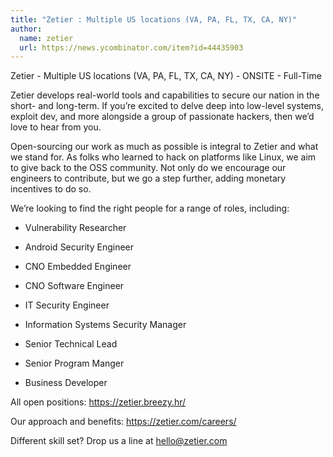 ```yaml
---
title: "Zetier : Multiple US locations (VA, PA, FL, TX, CA, NY)"
author:
  name: zetier
  url: https://news.ycombinator.com/item?id=44435903
---
```


<JobNavigation />

Zetier - Multiple US locations (VA, PA, FL, TX, CA, NY) - ONSITE - Full-Time

Zetier develops real-world tools and capabilities to secure our nation in the short- and long-term. If you’re excited to delve deep into low-level systems, exploit dev, and more alongside a group of passionate hackers, then we’d love to hear from you.

Open-sourcing our work as much as possible is integral to Zetier and what we stand for. As folks who learned to hack on platforms like Linux, we aim to give back to the OSS community. Not only do we encourage our engineers to contribute, but we go a step further, adding monetary incentives to do so.

We’re looking to find the right people for a range of roles, including:

+ Vulnerability Researcher

+ Android Security Engineer

+ CNO Embedded Engineer

+ CNO Software Engineer

+ IT Security Engineer

+ Information Systems Security Manager

+ Senior Technical Lead

+ Senior Program Manger

+ Business Developer

All open positions: <a href="https:&#x2F;&#x2F;zetier.breezy.hr&#x2F;" rel="nofollow">https:&#x2F;&#x2F;zetier.breezy.hr&#x2F;</a>

Our approach and benefits: <a href="https:&#x2F;&#x2F;zetier.com&#x2F;careers&#x2F;" rel="nofollow">https:&#x2F;&#x2F;zetier.com&#x2F;careers&#x2F;</a>

Different skill set? Drop us a line at hello@zetier.com
<JobApplication />

